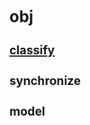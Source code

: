 # obj

## [classify](https://github.com/triangledirt/obj/blob/main/CLASSIFY.md)

## synchronize

## model
